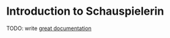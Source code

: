 # Introduction to Schauspielerin

TODO: write [great documentation](http://jacobian.org/writing/what-to-write/)
